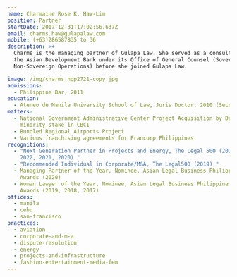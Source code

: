 ```yaml
---
name: Charmaine Rose K. Haw-Lim
position: Partner
startDate: 2017-12-31T17:02:56.637Z
email: charms.haw@gulapalaw.com
mobile: (+63)286587835 to 36
description: >+
  Charms is the managing partner of Gulapa Law. She served as a consultant at
  the Asian Development Bank under its Office of General Counsel (Sovereign and
  Non-Sovereign Operations) before she joined Gulapa Law.

image: /img/charms_hgp2721-copy.jpg
admissions:
  - Philippine Bar, 2011
education:
  - Ateneo de Manila University School of Law, Juris Doctor, 2010 (Second Honors)
matters:
  - National Government Administrative Center Project Acquisition by Densan of a
    minority stake in CBCI
  - Bundled Regional Airports Project
  - Various franchising agreements for Francorp Philippines
recognitions:
  - "Next Generation Partner in Projects and Energy, The Legal 500 (2024, 2023,
    2022, 2021, 2020) "
  - "Recommended Individual in Corporate/M&A, The Legal500 (2019) "
  - Managing Partner of the Year, Nominee, Asian Legal Business Philippine Law
    Awards (2020)
  - Woman Lawyer of the Year, Nominee, Asian Legal Business Philippine Law
    Awards (2019, 2018, 2017)
offices:
  - manila
  - cebu
  - san-francisco
practices:
  - aviation
  - corporate-and-m-a
  - dispute-resolution
  - energy
  - projects-and-infrastructure
  - fashion-entertainment-media-fem
---
```

